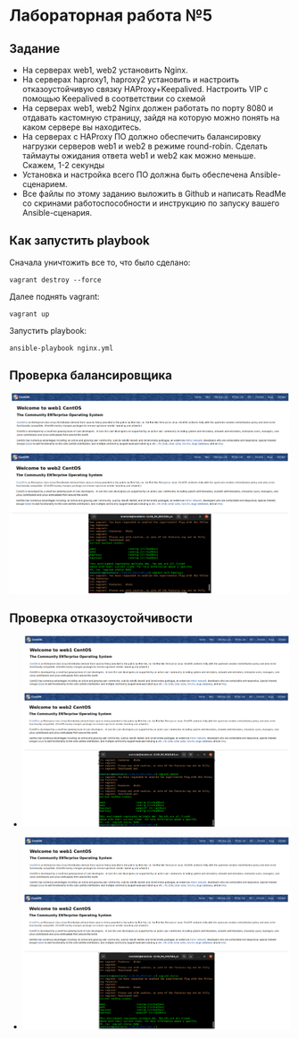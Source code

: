 # Лабораторная работа №5

## Задание

 + На серверах web1, web2 установить Nginx.
 + На серверах haproxy1, haproxy2 установить и настроить отказоустойчивую связку HAProxy+Keepalived. Настроить VIP с помощью Keepalived в соответствии со схемой
 + На серверах web1, web2 Nginx должен работать по порту 8080 и отдавать кастомную страницу, зайдя на которую можно понять на каком сервере вы находитесь.
 + На серверах с HAProxy ПО должно обеспечить балансировку нагрузки серверов web1 и web2 в режиме round-robin. Сделать таймауты ожидания ответа web1 и web2 как можно меньше. Скажем, 1-2 секунды
 + Установка и настройка всего ПО должна быть обеспечена Ansible-сценарием.
 + Все файлы по этому заданию выложить в Github и написать ReadMe со скринами работоспособности и инструкцию по запуску вашего Ansible-сценария.

## Как запустить playbook

Сначала уничтожить все то, что было сделано:

````
vagrant destroy --force
````

Далее поднять vagrant:
````
vagrant up
````

Запустить playbook:

````
ansible-playbook nginx.yml 
````

## Проверка балансировщика
![Всё прекрасно](https://github.com/naaastyazharkova/Operating-System/blob/lab-05/lab5_os/pictures/ha1%2B2.png)


## Проверка отказоустойчивости
+ ![Отключен haproxy1](https://github.com/naaastyazharkova/Operating-System/blob/lab-05/lab5_os/pictures/ha2.png)

+ ![Отключен haproxy2](https://github.com/naaastyazharkova/Operating-System/blob/lab-05/lab5_os/pictures/ha1.png)